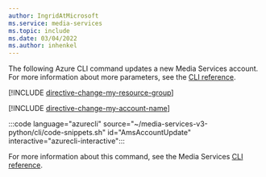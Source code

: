 ```yaml
---
author: IngridAtMicrosoft
ms.service: media-services 
ms.topic: include
ms.date: 03/04/2022
ms.author: inhenkel
---
```


<!--Update a media services account -->

The following Azure CLI command updates a new Media Services account. For more information about more parameters, see the [CLI reference](/cli/azure/ams/account?view=azure-cli-latest#az-ams-account-update). 

[!INCLUDE [directive-change-my-resource-group](directive-change-resource-group.md)]

[!INCLUDE [directive-change-my-account-name](directive-change-my-account-name.md)]

:::code language="azurecli" source="~/media-services-v3-python/cli/code-snippets.sh" id="AmsAccountUpdate" interactive="azurecli-interactive":::

For more information about this command, see the Media Services [CLI reference](/cli/azure/ams/account?view=azure-cli-latest#az-ams-account-update).
